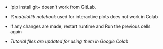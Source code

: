 
* !pip install git+<remote repository> doesn't work from GitLab.

* *%matplotlib notebook* used for interactive plots does not work in Colab

* If any changes are made, restart runtime and Run the previous cells again


* *Tutorial files are updated for using them in Google Colab*
